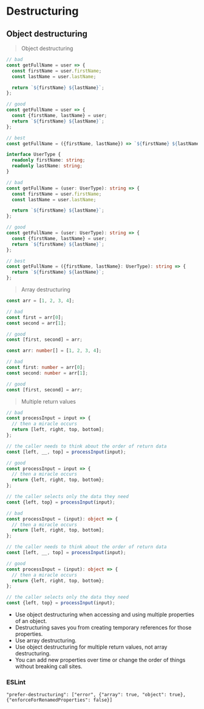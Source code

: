 # Destructuring

## Object destructuring

> Object destructuring

```javascript
// bad
const getFullName = user => {
  const firstName = user.firstName;
  const lastName = user.lastName;

  return `${firstName} ${lastName}`;
};

// good
const getFullName = user => {
  const {firstName, lastName} = user;
  return `${firstName} ${lastName}`;
};

// best
const getFullName = ({firstName, lastName}) => `${firstName} ${lastName}`;
```

```typescript
interface UserType {
  readonly firstName: string;
  readonly lastName: string;
}

// bad
const getFullName = (user: UserType): string => {
  const firstName = user.firstName;
  const lastName = user.lastName;

  return `${firstName} ${lastName}`;
};

// good
const getFullName = (user: UserType): string => {
  const {firstName, lastName} = user;
  return `${firstName} ${lastName}`;
};

// best
const getFullName = ({firstName, lastName}: UserType): string => {
  return `${firstName} ${lastName}`;
};
```

> Array destructuring

```javascript
const arr = [1, 2, 3, 4];

// bad
const first = arr[0];
const second = arr[1];

// good
const [first, second] = arr;
```

```typescript
const arr: number[] = [1, 2, 3, 4];

// bad
const first: number = arr[0];
const second: number = arr[1];

// good
const [first, second] = arr;
```

> Multiple return values

```javascript
// bad
const processInput = input => {
  // then a miracle occurs
  return [left, right, top, bottom];
};

// the caller needs to think about the order of return data
const [left, __, top] = processInput(input);

// good
const processInput = input => {
  // then a miracle occurs
  return {left, right, top, bottom};
};

// the caller selects only the data they need
const {left, top} = processInput(input);
```

```typescript
// bad
const processInput = (input): object => {
  // then a miracle occurs
  return [left, right, top, bottom];
};

// the caller needs to think about the order of return data
const [left, __, top] = processInput(input);

// good
const processInput = (input): object => {
  // then a miracle occurs
  return {left, right, top, bottom};
};

// the caller selects only the data they need
const {left, top} = processInput(input);
```

* Use object destructuring when accessing and using multiple properties of an object.
* Destructuring saves you from creating temporary references for those properties.
* Use array destructuring.
* Use object destructuring for multiple return values, not array destructuring.
* You can add new properties over time or change the order of things without breaking call sites.

### ESLint

`"prefer-destructuring": ["error", {"array": true, "object": true}, {"enforceForRenamedProperties": false}]`
